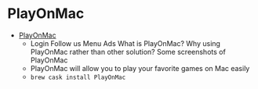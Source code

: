 # PlayOnMac
- [PlayOnMac](https://www.playonmac.com/)
  -  Login Follow us Menu Ads What is PlayOnMac? Why using PlayOnMac rather than other solution? Some screenshots of PlayOnMac
  - PlayOnMac will allow you to play your favorite games on Mac easily
  - `brew cask install PlayOnMac`
